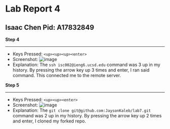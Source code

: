 # Lab Report 4
## Isaac Chen Pid: A17832849

**Step 4**

***

* Keys Pressed: `<up><up><up><enter>` 
* Screenshot: ![image](https://github.com/JaysonKaleb/cse15l-lab-reports/assets/165828220/2f9fbf9a-6a4f-42d0-9b79-1d2f1fbb550f)
* Explanation: The `ssh isc002@ieng6.ucsd.edu` command was 3 up in my history. By pressing the arrow key up 3 times and enter, I ran said command. This connected me to the remote server.

**Step 5**

***

* Keys Pressed: `<up><up><enter>` 
* Screenshot: ![image](https://github.com/JaysonKaleb/cse15l-lab-reports/assets/165828220/f7daa3ec-8d37-4d9f-a858-6b4e167fc714)
* Explanation: The `git clone git@github.com:JaysonKaleb/lab7.git` command was 2 up in my history. By pressing the arrow key up 2 times and enter, I cloned my forked repo.

